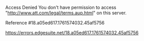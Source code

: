 Access Denied
You don't have permission to access "http://www.att.com/legal/terms.aup.html" on this server.

Reference #18.a05ed617.1761574032.45af5756

https://errors.edgesuite.net/18.a05ed617.1761574032.45af5756